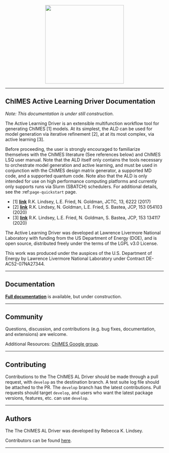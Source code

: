 <p style="text-align:center;">
    <img src="./doc/ChIMES_Github_logo-2.png" alt="" width="250"/>
</p>
<hr>

ChIMES Active Learning Driver Documentation
------------------------------------------------


*Note: This documentation is under still construction.*

The Active Learning Driver is an extensible multifunction workflow tool for generating ChIMES [1] models. At its simplest, the ALD can be used for model generation via iterative refinement [2], at at its most complex, via active learning [3].

Before proceeding, the user is strongly encouraged to familiarize themselves with the ChIMES literature (See references below) and ChIMES LSQ user manual. Note that the ALD itself only contains the tools necessary to orchestrate model generation and active learning, and must be used in conjunction with the ChIMES design matrix generator, a supported MD code, and a supported quantum code. Note also that the ALD is only intended for use on high performance computing platforms and currently only supports runs via Slurm (SBATCH) schedulers. For additional details, see the :ref:`page-quickstart` page.

* [1] [**link**](https://doi.org/10.1021/acs.jctc.7b00867) R.K. Lindsey, L.E. Fried, N. Goldman, JCTC, 13, 6222 (2017)
* [2] [**link**](https://doi.org/10.1063/5.0012840) R.K. Lindsey, N. Goldman, L.E. Fried, S. Bastea, JCP, 153 054103 (2020)
* [3] [**link**](https://doi.org/10.1063/5.0021965) R.K. Lindsey, L.E. Fried, N. Goldman, S. Bastea, JCP, 153 134117 (2020)

The Active Learning Driver was developed at Lawrence Livermore National Laboratory with funding from the US Department of Energy (DOE), and is open source, distributed freely under the terms of the LGPL v3.0 License.

This work was produced under the auspices of the U.S. Department of Energy by Lawrence Livermore National Laboratory under Contract DE-AC52-07NA27344.


<hr>

Documentation
----------------

[**Full documentation**](https://https://al-driver.readthedocs.io/en/latest/) is available, but under construction.

<hr>

Community
------------------------

Questions, discussion, and contributions (e.g. bug fixes, documentation, and extensions) are welcome. 

Additional Resources: [ChIMES Google group](https://groups.google.com/g/chimes_software).

<hr>

Contributing
------------------------

Contributions to the The ChIMES AL Driver should be made through a pull request, with ``develop`` as the destination branch. A test suite log file should be attached to the PR.  The `develop` branch has the latest contributions. Pull requests should target `develop`, and users who want the latest package versions, features, etc. can use `develop`.

<hr>


Authors
----------------

The The ChIMES AL Driver was developed by Rebecca K. Lindsey.

Contributors can be found [here](https://github.com/rk-lindsey/chimes_calculator/graphs/contributors).

<hr>

<!--- Citing
<!--- ----------------
<!--- 
<!--- See [the documentation](https://chimes-calculator.readthedocs.io/en/latest/citing.html) for guidance on referencing ChIMES and the ChIMES calculator in <> a publication.

<hr>

License
----------------

The ChIMES AL Driver is distributed under terms of [LGPL v3.0 License](https://github.com/rk-lindsey/chimes_calculator/blob/main/LICENSE). This work was produced under the auspices of the U.S. Department of Energy by Lawrence Livermore National Laboratory under Contract DE-AC52-07NA27344. LLNL-CODE-839335
